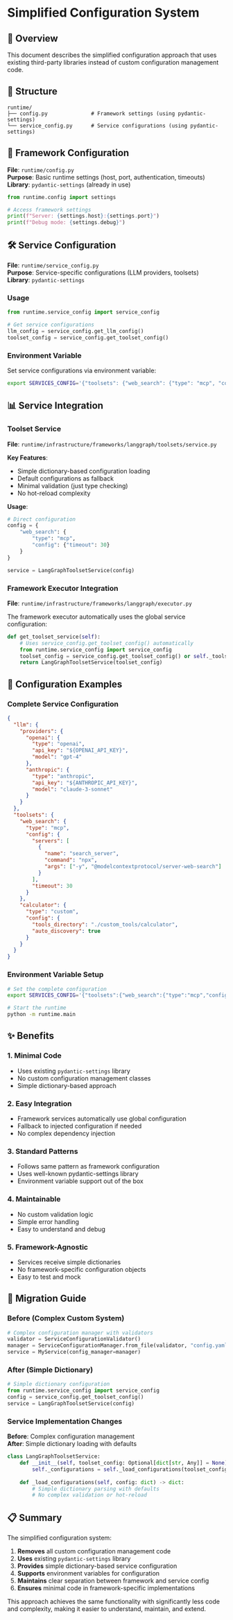# Simplified Configuration System

## 🎯 Overview

This document describes the simplified configuration approach that uses existing third-party libraries instead of custom configuration management code.

## 📁 Structure

```
runtime/
├── config.py              # Framework settings (using pydantic-settings)
└── service_config.py      # Service configurations (using pydantic-settings)
```

## 🔧 Framework Configuration

**File**: `runtime/config.py`  
**Purpose**: Basic runtime settings (host, port, authentication, timeouts)  
**Library**: `pydantic-settings` (already in use)

```python
from runtime.config import settings

# Access framework settings
print(f"Server: {settings.host}:{settings.port}")
print(f"Debug mode: {settings.debug}")
```

## 🛠️ Service Configuration

**File**: `runtime/service_config.py`  
**Purpose**: Service-specific configurations (LLM providers, toolsets)  
**Library**: `pydantic-settings`

### Usage

```python
from runtime.service_config import service_config

# Get service configurations
llm_config = service_config.get_llm_config()
toolset_config = service_config.get_toolset_config()
```

### Environment Variable

Set service configurations via environment variable:

```bash
export SERVICES_CONFIG='{"toolsets": {"web_search": {"type": "mcp", "config": {"timeout": 30}}}}'
```

## 📊 Service Integration

### Toolset Service

**File**: `runtime/infrastructure/frameworks/langgraph/toolsets/service.py`

**Key Features**:
- Simple dictionary-based configuration loading
- Default configurations as fallback
- Minimal validation (just type checking)
- No hot-reload complexity

**Usage**:
```python
# Direct configuration
config = {
    "web_search": {
        "type": "mcp",
        "config": {"timeout": 30}
    }
}

service = LangGraphToolsetService(config)
```

### Framework Executor Integration

**File**: `runtime/infrastructure/frameworks/langgraph/executor.py`

The framework executor automatically uses the global service configuration:

```python
def get_toolset_service(self):
    # Uses service_config.get_toolset_config() automatically
    from runtime.service_config import service_config
    toolset_config = service_config.get_toolset_config() or self._toolset_config
    return LangGraphToolsetService(toolset_config)
```

## 🎯 Configuration Examples

### Complete Service Configuration

```json
{
  "llm": {
    "providers": {
      "openai": {
        "type": "openai",
        "api_key": "${OPENAI_API_KEY}",
        "model": "gpt-4"
      },
      "anthropic": {
        "type": "anthropic", 
        "api_key": "${ANTHROPIC_API_KEY}",
        "model": "claude-3-sonnet"
      }
    }
  },
  "toolsets": {
    "web_search": {
      "type": "mcp",
      "config": {
        "servers": [
          {
            "name": "search_server",
            "command": "npx",
            "args": ["-y", "@modelcontextprotocol/server-web-search"]
          }
        ],
        "timeout": 30
      }
    },
    "calculator": {
      "type": "custom",
      "config": {
        "tools_directory": "./custom_tools/calculator",
        "auto_discovery": true
      }
    }
  }
}
```

### Environment Variable Setup

```bash
# Set the complete configuration
export SERVICES_CONFIG='{"toolsets":{"web_search":{"type":"mcp","config":{"timeout":30}}}}'

# Start the runtime
python -m runtime.main
```

## ✨ Benefits

### 1. **Minimal Code**
- Uses existing `pydantic-settings` library
- No custom configuration management classes
- Simple dictionary-based approach

### 2. **Easy Integration**
- Framework services automatically use global configuration
- Fallback to injected configuration if needed
- No complex dependency injection

### 3. **Standard Patterns**
- Follows same pattern as framework configuration
- Uses well-known pydantic-settings library
- Environment variable support out of the box

### 4. **Maintainable**
- No custom validation logic
- Simple error handling
- Easy to understand and debug

### 5. **Framework-Agnostic**
- Services receive simple dictionaries
- No framework-specific configuration objects
- Easy to test and mock

## 🚀 Migration Guide

### Before (Complex Custom System)
```python
# Complex configuration manager with validators
validator = ServiceConfigurationValidator()
manager = ServiceConfigurationManager.from_file(validator, "config.yaml")
service = MyService(config_manager=manager)
```

### After (Simple Dictionary)
```python
# Simple dictionary configuration
from runtime.service_config import service_config
config = service_config.get_toolset_config()
service = LangGraphToolsetService(config)
```

### Service Implementation Changes

**Before**: Complex configuration management  
**After**: Simple dictionary loading with defaults

```python
class LangGraphToolsetService:
    def __init__(self, toolset_config: Optional[dict[str, Any]] = None):
        self._configurations = self._load_configurations(toolset_config or {})
    
    def _load_configurations(self, config: dict) -> dict:
        # Simple dictionary parsing with defaults
        # No complex validation or hot-reload
```

## 📋 Summary

The simplified configuration system:

1. **Removes** all custom configuration management code
2. **Uses** existing `pydantic-settings` library
3. **Provides** simple dictionary-based service configuration
4. **Supports** environment variables for configuration
5. **Maintains** clear separation between framework and service config
6. **Ensures** minimal code in framework-specific implementations

This approach achieves the same functionality with significantly less code and complexity, making it easier to understand, maintain, and extend.
